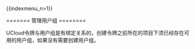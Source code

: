 {{indexmenu_n>1}}

\======= 管理用户组 ========

UCloud令牌与用户组是有绑定关系的，创建令牌之前所在的项目下须已经存在可用的用户组，如果没有需要创建用户组。
